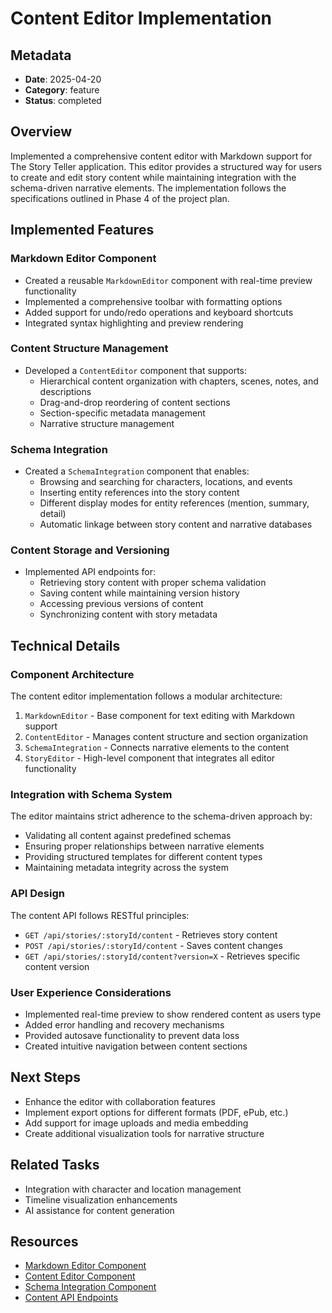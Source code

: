 # Content Editor Implementation

## Metadata
- **Date**: 2025-04-20
- **Category**: feature
- **Status**: completed

## Overview
Implemented a comprehensive content editor with Markdown support for The Story Teller application. This editor provides a structured way for users to create and edit story content while maintaining integration with the schema-driven narrative elements. The implementation follows the specifications outlined in Phase 4 of the project plan.

## Implemented Features

### Markdown Editor Component
- Created a reusable `MarkdownEditor` component with real-time preview functionality
- Implemented a comprehensive toolbar with formatting options
- Added support for undo/redo operations and keyboard shortcuts
- Integrated syntax highlighting and preview rendering

### Content Structure Management
- Developed a `ContentEditor` component that supports:
  - Hierarchical content organization with chapters, scenes, notes, and descriptions
  - Drag-and-drop reordering of content sections
  - Section-specific metadata management
  - Narrative structure management

### Schema Integration
- Created a `SchemaIntegration` component that enables:
  - Browsing and searching for characters, locations, and events
  - Inserting entity references into the story content
  - Different display modes for entity references (mention, summary, detail)
  - Automatic linkage between story content and narrative databases

### Content Storage and Versioning
- Implemented API endpoints for:
  - Retrieving story content with proper schema validation
  - Saving content while maintaining version history
  - Accessing previous versions of content
  - Synchronizing content with story metadata

## Technical Details

### Component Architecture
The content editor implementation follows a modular architecture:
1. `MarkdownEditor` - Base component for text editing with Markdown support
2. `ContentEditor` - Manages content structure and section organization
3. `SchemaIntegration` - Connects narrative elements to the content
4. `StoryEditor` - High-level component that integrates all editor functionality

### Integration with Schema System
The editor maintains strict adherence to the schema-driven approach by:
- Validating all content against predefined schemas
- Ensuring proper relationships between narrative elements
- Providing structured templates for different content types
- Maintaining metadata integrity across the system

### API Design
The content API follows RESTful principles:
- `GET /api/stories/:storyId/content` - Retrieves story content
- `POST /api/stories/:storyId/content` - Saves content changes
- `GET /api/stories/:storyId/content?version=X` - Retrieves specific content version

### User Experience Considerations
- Implemented real-time preview to show rendered content as users type
- Added error handling and recovery mechanisms
- Provided autosave functionality to prevent data loss
- Created intuitive navigation between content sections

## Next Steps
- Enhance the editor with collaboration features
- Implement export options for different formats (PDF, ePub, etc.)
- Add support for image uploads and media embedding
- Create additional visualization tools for narrative structure

## Related Tasks
- Integration with character and location management
- Timeline visualization enhancements
- AI assistance for content generation

## Resources
- [Markdown Editor Component](/components/editor/MarkdownEditor.tsx)
- [Content Editor Component](/components/editor/ContentEditor.tsx)
- [Schema Integration Component](/components/editor/SchemaIntegration.tsx)
- [Content API Endpoints](/app/api/stories/[storyId]/content/route.ts)
